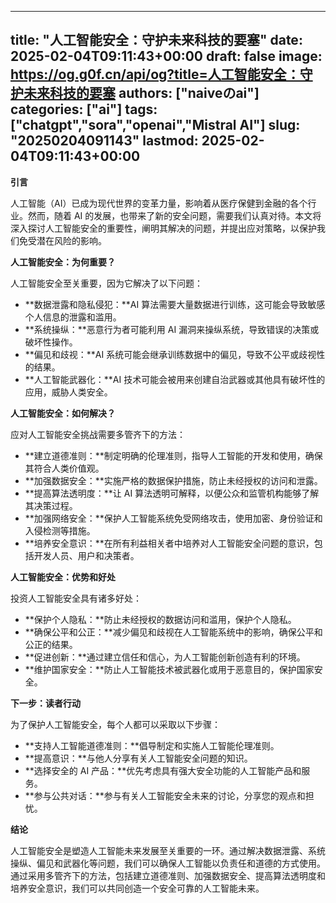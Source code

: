 
---
title: "人工智能安全：守护未来科技的要塞"
date: 2025-02-04T09:11:43+00:00
draft: false
image: https://og.g0f.cn/api/og?title=人工智能安全：守护未来科技的要塞
authors: ["naiveのai"]
categories: ["ai"]
tags: ["chatgpt","sora","openai","Mistral AI"]
slug: "20250204091143"
lastmod: 2025-02-04T09:11:43+00:00
---
**引言**

人工智能（AI）已成为现代世界的变革力量，影响着从医疗保健到金融的各个行业。然而，随着 AI 的发展，也带来了新的安全问题，需要我们认真对待。本文将深入探讨人工智能安全的重要性，阐明其解决的问题，并提出应对策略，以保护我们免受潜在风险的影响。

**人工智能安全：为何重要？**

人工智能安全至关重要，因为它解决了以下问题：

* **数据泄露和隐私侵犯：**AI 算法需要大量数据进行训练，这可能会导致敏感个人信息的泄露和滥用。
* **系统操纵：**恶意行为者可能利用 AI 漏洞来操纵系统，导致错误的决策或破坏性操作。
* **偏见和歧视：**AI 系统可能会继承训练数据中的偏见，导致不公平或歧视性的结果。
* **人工智能武器化：**AI 技术可能会被用来创建自治武器或其他具有破坏性的应用，威胁人类安全。

**人工智能安全：如何解决？**

应对人工智能安全挑战需要多管齐下的方法：

* **建立道德准则：**制定明确的伦理准则，指导人工智能的开发和使用，确保其符合人类价值观。
* **加强数据安全：**实施严格的数据保护措施，防止未经授权的访问和泄露。
* **提高算法透明度：**让 AI 算法透明可解释，以便公众和监管机构能够了解其决策过程。
* **加强网络安全：**保护人工智能系统免受网络攻击，使用加密、身份验证和入侵检测等措施。
* **培养安全意识：**在所有利益相关者中培养对人工智能安全问题的意识，包括开发人员、用户和决策者。

**人工智能安全：优势和好处**

投资人工智能安全具有诸多好处：

* **保护个人隐私：**防止未经授权的数据访问和滥用，保护个人隐私。
* **确保公平和公正：**减少偏见和歧视在人工智能系统中的影响，确保公平和公正的结果。
* **促进创新：**通过建立信任和信心，为人工智能创新创造有利的环境。
* **维护国家安全：**防止人工智能技术被武器化或用于恶意目的，保护国家安全。

**下一步：读者行动**

为了保护人工智能安全，每个人都可以采取以下步骤：

* **支持人工智能道德准则：**倡导制定和实施人工智能伦理准则。
* **提高意识：**与他人分享有关人工智能安全问题的知识。
* **选择安全的 AI 产品：**优先考虑具有强大安全功能的人工智能产品和服务。
* **参与公共对话：**参与有关人工智能安全未来的讨论，分享您的观点和担忧。

**结论**

人工智能安全是塑造人工智能未来发展至关重要的一环。通过解决数据泄露、系统操纵、偏见和武器化等问题，我们可以确保人工智能以负责任和道德的方式使用。通过采用多管齐下的方法，包括建立道德准则、加强数据安全、提高算法透明度和培养安全意识，我们可以共同创造一个安全可靠的人工智能未来。